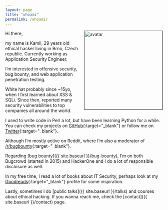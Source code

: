 ```yaml
---
layout: page
title: "whoami"
permalink: /whoami/
---
```


<img align="right" height="250" src="{{ site.baseurl }}/assets/img/avatar.jpg" border="1" alt="avatar" title="Kamil Vavra">

Hi there,

my name is Kamil, 29 years old ethical hacker living in Brno, Czech republic. Currently working as Application Security Engineer.

I’m interested in offensive security, bug bounty, and web application penetration testing.

White hat probably since ~15yo, when I first learned about XSS & SQLi. Since then, reported many security vulnerabilities to top companies all around the world.

I used to write code in Perl a lot, but have been learning Python for a while. You can check my projects on [GitHub](https://github.com/vavkamil){:target="_blank"} or follow me on [Twitter](https://twitter.com/vavkamil){:target="_blank"}.

Although I’m mostly active on Reddit, where I’m also a moderator of [/r/bugbounty](https://reddit.com/u/_vavkamil_){:target="_blank"}.

Regarding [bug bounty]({{ site.baseurl }}/bug-bounty), I’m on both Bugcrowd (started in 2015) and HackerOne and I do a lot of responsible disclosure as well.

In my free time, I read a lot of books about IT Security, perhaps look at my [Goodreads](https://www.goodreads.com/vavkamil){:target="_blank"} profile for some inspiration.

Lastly, sometimes I do [public talks]({{ site.baseurl }}/talks) and courses about ethical hacking. If you wanna reach me, check the [contact]({{ site.baseurl }}/contact) page. 